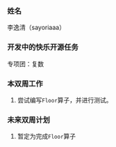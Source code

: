 ### 姓名

李逸清（sayoriaaa）

### 开发中的快乐开源任务

专项团：复数

### 本双周工作

1. 尝试编写`Floor`算子，并进行测试。

### 未来双周计划

1. 暂定为完成`Floor`算子